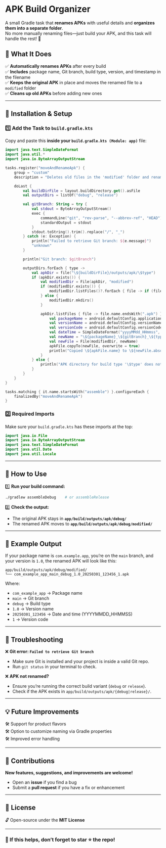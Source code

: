 # APK Build Organizer  

A small Gradle task that **renames APKs** with useful details and **organizes them into a separate folder**.  
No more manually renaming files—just build your APK, and this task will handle the rest! 🚀  

## 🔹 What It Does  
✅ **Automatically renames APKs** after every build  
✅ **Includes** package name, Git branch, build type, version, and timestamp in the filename  
✅ **Keeps the original APK** in place and moves the renamed file to a `modified` folder  
✅ **Cleans up old APKs** before adding new ones  

---

## 📌 Installation & Setup  

### 1️⃣ Add the Task to `build.gradle.kts`  
Copy and paste this **inside your `build.gradle.kts (Module: app)`** file:  

```kotlin
import java.text.SimpleDateFormat
import java.util.*
import java.io.ByteArrayOutputStream

tasks.register("moveAndRenameApk") {
    group = "custom"
    description = "Deletes old files in the 'modified' folder and renames APKs with Git branch info and timestamp."

    doLast {
        val buildDirFile = layout.buildDirectory.get().asFile
        val outputDirs = listOf("debug", "release")

        val gitBranch: String = try {
            val stdout = ByteArrayOutputStream()
            exec {
                commandLine("git", "rev-parse", "--abbrev-ref", "HEAD")
                standardOutput = stdout
            }
            stdout.toString().trim().replace("/", "_")
        } catch (e: Exception) {
            println("Failed to retrieve Git branch: ${e.message}")
            "unknown"
        }

        println("Git branch: $gitBranch")

        outputDirs.forEach { type ->
            val apkDir = file("\${buildDirFile}/outputs/apk/\$type")
            if (apkDir.exists()) {
                val modifiedDir = File(apkDir, "modified")
                if (modifiedDir.exists()) {
                    modifiedDir.listFiles()?.forEach { file -> if (file.isFile) file.delete() }
                } else {
                    modifiedDir.mkdirs()
                }

                apkDir.listFiles { file -> file.name.endsWith(".apk") }?.forEach { apkFile ->
                    val packageName = android.defaultConfig.applicationId?.replace(".", "_")
                    val versionName = android.defaultConfig.versionName
                    val versionCode = android.defaultConfig.versionCode
                    val dateTime = SimpleDateFormat("yyyyMMdd_HHmmss", Locale.getDefault()).format(Date())
                    val newName = "\${packageName}_\${gitBranch}_\${type}_\${versionName}_\${dateTime}_\${versionCode}.apk"
                    val newFile = File(modifiedDir, newName)
                    apkFile.copyTo(newFile, overwrite = true)
                    println("Copied \${apkFile.name} to \${newFile.absolutePath}")
                }
            } else {
                println("APK directory for build type '\$type' does not exist: \${apkDir.absolutePath}")
            }
        }
    }
}

tasks.matching { it.name.startsWith("assemble") }.configureEach {
    finalizedBy("moveAndRenameApk")
}
```

### 2️⃣ Required Imports  
Make sure your `build.gradle.kts` has these imports at the top:  

```kotlin
import java.io.File
import java.io.ByteArrayOutputStream
import java.text.SimpleDateFormat
import java.util.Date
import java.util.Locale
```

---

## 🚀 How to Use  

1️⃣ **Run your build command:**  
```sh
./gradlew assembleDebug    # or assembleRelease
```

2️⃣ **Check the output:**  
- The original APK stays in **`app/build/outputs/apk/debug/`**  
- The renamed APK moves to **`app/build/outputs/apk/debug/modified/`**  

---

## 📂 Example Output  

If your package name is `com.example.app`, you’re on the `main` branch, and your version is `1.0`, the renamed APK will look like this:  

```
app/build/outputs/apk/debug/modified/
└── com_example_app_main_debug_1.0_20250301_123456_1.apk
```

Where:  
- `com_example_app` → Package name  
- `main` → Git branch  
- `debug` → Build type  
- `1.0` → Version name  
- `20250301_123456` → Date and time (YYYYMMDD_HHMMSS)  
- `1` → Version code  

---

## 🔧 Troubleshooting  

❌ **Git error: `Failed to retrieve Git branch`**  
- Make sure Git is installed and your project is inside a valid Git repo.  
- Run `git status` in your terminal to check.  

❌ **APK not renamed?**  
- Ensure you’re running the correct build variant (`debug` or `release`).  
- Check if the APK exists in `app/build/outputs/apk/{debug|release}/`.  

---

## 💡 Future Improvements  

🛠️ Support for product flavors  
🛠️ Option to customize naming via Gradle properties  
🛠️ Improved error handling  

---

## 🤝 Contributions  

**New features, suggestions, and improvements are welcome!**  
- Open an **issue** if you find a bug  
- Submit a **pull request** if you have a fix or enhancement  

---

## 📜 License  

🔓 Open-source under the **MIT License**  

---

### 🌟 If this helps, don’t forget to star ⭐ the repo!  
